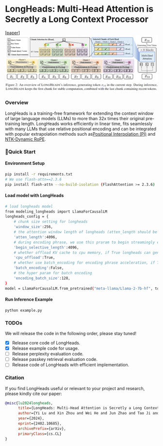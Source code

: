 # LongHeads: Multi-Head Attention is Secretly a Long Context Processor
[[paper](https://arxiv.org/abs/2402.10685)]
![schemes](figures/longheads.png)
### Overview
LongHeads is a training-free framework for extending the context window of large language models (LLMs) to more than 32x times their original pre-training length. LongHeads works efficiently in linear time, fits seamlessly with many LLMs that use relative positional encoding and can be integrated with popular extrapolation methods such as[Positional Interpolation (PI)](https://arxiv.org/abs/2306.15595) and [NTK-Dynamic RoPE](https://www.reddit.com/r/LocalLLaMA/comments/14mrgpr/dynamically_scaled_rope_further_increases/).

### 🚀Quick Start
#### Environment Setup
```bash
pip install -r requirements.txt
# We use flash-attn==2.3.6
pip install flash-attn --no-build-isolation (FlashAttention >= 2.3.6)
```
#### Load model with LongHeads
```bash
# load longheads model
from modeling_longheads import LlamaForCausalLM
longheads_config = {
    # chunk size setting for longheads
    'window_size':256,
    # the attention window length of longheads (atten_length should be smaller to model's pretrained length)
    'atten_length':4096,
    # during encoding phrase, we use this praram to begin streamingly encoding long context with chunk selection strategy
    'begin_selective_length':4096,
    # whether offload KV cache to cpu memory, if True longheads can generate to 128k+ context length
    'cpu_offload':True,
    # whether use batch_encoding for encoding phrase acceleration, if True more memory will be needed
    'batch_encoding':False,
    # the hyper param for batch encoding
    'encoding_batch_size':128,
}
model = LlamaForCausalLM.from_pretrained("meta-llama/Llama-2-7b-hf", torch_dtype=torch.float16, **longheads_config)
```
#### Run Inference Example
```bash
python example.py
```



### TODOs
We will release the code in the following order, please stay tuned!

- [x] Release core code of LongHeads.
- [x] Release example code for usage.
- [ ] Release perplexity evaluation code.
- [ ] Release passkey retrieval evaluation code.
- [ ] Release code of LongHeads with efficient implementation.

### Citation

If you find LongHeads useful or relevant to your project and research, please kindly cite our paper:

```bibtex
@misc{lu2024longheads,
      title={LongHeads: Multi-Head Attention is Secretly a Long Context Processor}, 
      author={Yi Lu and Xin Zhou and Wei He and Jun Zhao and Tao Ji and Tao Gui and Qi Zhang and Xuanjing Huang},
      year={2024},
      eprint={2402.10685},
      archivePrefix={arXiv},
      primaryClass={cs.CL}
}
```

